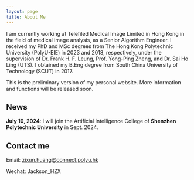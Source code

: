 ```yaml
---
layout: page
title: About Me
---
```



I am currently working at Telefiled Medical Image Limited in Hong Kong in the field of medical image analysis, as a Senior Algorithm Engineer. I received my PhD and MSc degrees from The Hong Kong Polytechnic University (PolyU-EIE) in 2023 and 2018, respectively, under the supervision of Dr. Frank H. F. Leung, Prof. Yong-Ping Zheng, and Dr. Sai Ho Ling (UTS). I obtained my B.Eng degree from South China University of Technology (SCUT) in 2017.

This is the preliminary version of my personal website. More information and functions will be released soon.

## News
**July 10, 2024**: I will join the Artificial Intelligence College of **Shenzhen Polytechnic University** in Sept. 2024. 

## Contact me
Email: zixun.huang@connect.polyu.hk

Wechat: Jackson_HZX


